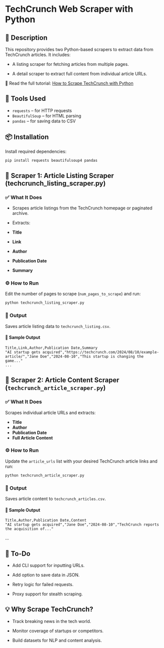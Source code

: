 # TechCrunch Web Scraper with Python

## 📝 Description

This repository provides two Python-based scrapers to extract data from TechCrunch articles. It includes:

- A listing scraper for fetching articles from multiple pages.

- A detail scraper to extract full content from individual article URLs.

📖 Read the full tutorial: [How to Scrape TechCrunch with Python](https://crawlbase.com/blog/scrape-techcrunch-with-python/)

## 🔧 Tools Used

- `requests` – for HTTP requests
- `BeautifulSoup` – for HTML parsing
- `pandas` – for saving data to CSV

## 📦 Installation

Install required dependencies:

```bash
pip install requests beautifulsoup4 pandas
```

## 🚀 Scraper 1: Article Listing Scraper (techcrunch_listing_scraper.py)

### ✅ What It Does

- Scrapes article listings from the TechCrunch homepage or paginated archive.

- Extracts:

- **Title**
- **Link**
- **Author**
- **Publication Date**
- **Summary**

### ⚙️ How to Run

Edit the number of pages to scrape (`num_pages_to_scrape`) and run:

```bash
python techcrunch_listing_scraper.py
```

### 📁 Output

Saves article listing data to `techcrunch_listing.csv`.

#### 🧪 Sample Output

```csv
Title,Link,Author,Publication Date,Summary
"AI startup gets acquired","https://techcrunch.com/2024/08/10/example-article/","Jane Doe","2024-08-10","This startup is changing the game..."
...
```

## 📄 Scraper 2: Article Content Scraper (`techcrunch_article_scraper.py`)

### ✅ What It Does

Scrapes individual article URLs and extracts:

- **Title**
- **Author**
- **Publication Date**
- **Full Article Content**

### ⚙️ How to Run

Update the `article_urls` list with your desired TechCrunch article links and run:

```bash
python techcrunch_article_scraper.py
```

### 📁 Output

Saves article content to `techcrunch_articles.csv`.

#### 🧪 Sample Output

```csv
Title,Author,Publication Date,Content
"AI startup gets acquired","Jane Doe","2024-08-10","TechCrunch reports the acquisition of..."
```

...

## 📌 To-Do

- Add CLI support for inputting URLs.

- Add option to save data in JSON.

- Retry logic for failed requests.

- Proxy support for stealth scraping.

## 💡 Why Scrape TechCrunch?

- Track breaking news in the tech world.

- Monitor coverage of startups or competitors.

- Build datasets for NLP and content analysis.
